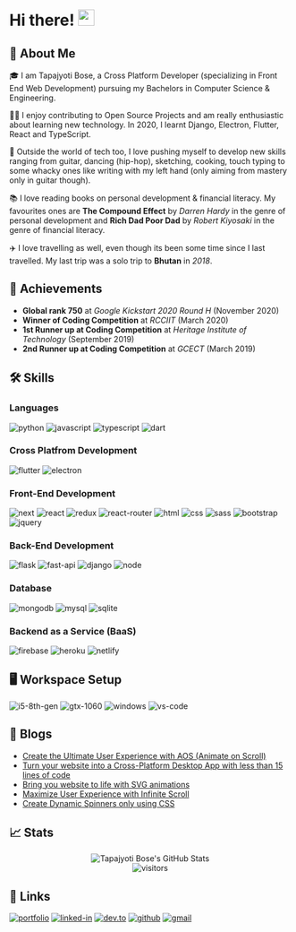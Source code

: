 # Hi there! <img src="https://media.giphy.com/media/hvRJCLFzcasrR4ia7z/giphy.gif" width="29px">

## 🚀 About Me

🎓 I am Tapajyoti Bose, a Cross Platform Developer (specializing in Front End Web Development) pursuing my Bachelors in Computer Science & Engineering.

👨‍💻 I enjoy contributing to Open Source Projects and am really enthusiastic about learning new technology. In 2020, I learnt Django, Electron, Flutter, React and TypeScript.

🎸 Outside the world of tech too, I love pushing myself to develop new skills ranging from guitar, dancing (hip-hop), sketching, cooking, touch typing to some whacky ones like writing with my left hand (only aiming from mastery only in guitar though).

📚 I love reading books on personal development & financial literacy. My favourites ones are **The Compound Effect**
by _Darren Hardy_ in the genre of personal development and **Rich Dad Poor Dad** by _Robert Kiyosaki_ in the genre of financial literacy.

✈️ I love travelling as well, even though its been some time since I last travelled. My last trip was a solo trip to **Bhutan** in _2018_.

## 🏅 Achievements

-   **Global rank 750** at _Google Kickstart 2020 Round H_ (November 2020)
-   **Winner of Coding Competition** at _RCCIIT_ (March 2020)
-   **1st Runner up at Coding Competition** at _Heritage Institute of Technology_ (September 2019)
-   **2nd Runner up at Coding Competition** at _GCECT_ (March 2019)

## 🛠️ Skills

### Languages

![python](https://img.shields.io/badge/Python-3776AB?style=for-the-badge&logo=python&logoColor=white)
![javascript](https://img.shields.io/badge/JavaScript-323330?style=for-the-badge&logo=javascript&logoColor=F7DF1E)
![typescript](https://img.shields.io/badge/TypeScript-3178C6?style=for-the-badge&logo=typescript&logoColor=white)
![dart](https://img.shields.io/badge/Dart-28B6F6?style=for-the-badge&logo=dart&logoColor=white)

### Cross Platfrom Development

![flutter](https://img.shields.io/badge/Flutter-28B6F6?style=for-the-badge&logo=flutter&logoColor=white)
![electron](https://img.shields.io/badge/Electron-2C2E3B?style=for-the-badge&logo=electron&logoColor=white)

### Front-End Development

![next](https://img.shields.io/badge/Next-000000?style=for-the-badge&logo=next.js&logoColor=FFFFFF)
![react](https://img.shields.io/badge/React-20232A?style=for-the-badge&logo=react&logoColor=61DAFB)
![redux](https://img.shields.io/badge/Redux-593D88?style=for-the-badge&logo=redux&logoColor=white)
![react-router](https://img.shields.io/badge/React_Router-CA4245?style=for-the-badge&logo=react-router&logoColor=white)
![html](https://img.shields.io/badge/HTML5-E34F26?style=for-the-badge&logo=html5&logoColor=white)
![css](https://img.shields.io/badge/CSS3-1572B6?style=for-the-badge&logo=css3&logoColor=white)
![sass](https://img.shields.io/badge/SASS-CC6699?style=for-the-badge&logo=sass&logoColor=white)
![bootstrap](https://img.shields.io/badge/Bootstrap-563D7C?style=for-the-badge&logo=bootstrap&logoColor=white)
![jquery](https://img.shields.io/badge/jQuery-0769AD?style=for-the-badge&logo=jquery&logoColor=white)

### Back-End Development

![flask](https://img.shields.io/badge/Flask-000000?style=for-the-badge&logo=flask&logoColor=white)
![fast-api](https://img.shields.io/badge/Fast_Api-009688?style=for-the-badge&logo=fastapi&logoColor=white)
![django](https://img.shields.io/badge/Django-092E20?style=for-the-badge&logo=django&logoColor=white)
![node](https://img.shields.io/badge/Node.js-339933?style=for-the-badge&logo=node.js&logoColor=white)

### Database

![mongodb](https://img.shields.io/badge/MongoDB-47A248?style=for-the-badge&logo=mongodb&logoColor=white)
![mysql](https://img.shields.io/badge/MySQL-00000F?style=for-the-badge&logo=mysql&logoColor=white)
![sqlite](https://img.shields.io/badge/SQLite-07405E?style=for-the-badge&logo=sqlite&logoColor=white)

### Backend as a Service (BaaS)

![firebase](https://img.shields.io/badge/Firebase-ffaa00?style=for-the-badge&logo=Firebase&logoColor=white)
![heroku](https://img.shields.io/badge/Heroku-430098?style=for-the-badge&logo=heroku&logoColor=white)
![netlify](https://img.shields.io/badge/Netlify-00C7B7?style=for-the-badge&logo=netlify&logoColor=white)

## 🖥️ Workspace Setup

![i5-8th-gen](https://img.shields.io/badge/Intel-Core_i5_8th-0071C5?style=for-the-badge&logo=intel&logoColor=white)
![gtx-1060](https://img.shields.io/badge/NVIDIA-GTX_1060-76B900?style=for-the-badge&logo=nvidia&logoColor=white)
![windows](https://img.shields.io/badge/Windows_10-0078D6?style=for-the-badge&logo=windows&logoColor=white)
![vs-code](https://img.shields.io/badge/VS_Code-007ACC?style=for-the-badge&logo=Visual-Studio-Code&logoColor=white)

## 📝 Blogs

<!-- BLOG-POST-LIST:START -->
- [Create the Ultimate User Experience with AOS (Animate on Scroll)](https://dev.to/ruppysuppy/create-the-ultimate-user-experience-with-aos-animate-on-scroll-39jp)
- [Turn your website into a Cross-Platform Desktop App with less than 15 lines of code](https://dev.to/ruppysuppy/turn-your-website-into-a-cross-platform-desktop-app-with-less-than-15-lines-of-code-with-electron-44m3)
- [Bring you website to life with SVG animations](https://dev.to/ruppysuppy/bring-you-website-to-life-with-svg-animations-252e)
- [Maximize User Experience with Infinite Scroll](https://dev.to/ruppysuppy/maximize-user-experience-with-infinite-scroll-li4)
- [Create Dynamic Spinners only using CSS](https://dev.to/ruppysuppy/create-dynamic-spinners-only-using-css-34dh)
<!-- BLOG-POST-LIST:END -->

## 📈 Stats

<div align="center">
<img src="https://github-readme-stats.vercel.app/api?username=ruppysuppy&show_icons=true&hide_border=true" alt="Tapajyoti Bose's GitHub Stats">
</div>

<div align="center">
<img src="https://visitor-badge.laobi.icu/badge?page_id=ruppysuppy.ruppysuppy" alt="visitors">
</div>

## 🔗 Links

[![portfolio](https://img.shields.io/badge/Portfolio-003791?style=for-the-badge&logo=Planet&logoColor=white)](https://tapajyoti-bose.web.app/)
[![linked-in](https://img.shields.io/badge/Linked_In-0077B5?style=for-the-badge&logo=LinkedIn&logoColor=white)](https://www.linkedin.com/in/tapajyoti-bose-429a601a0/)
[![dev.to](https://img.shields.io/badge/Dev.To-0A0A0A?style=for-the-badge&logo=Dev.To&logoColor=white)](https://dev.to/ruppysuppy)
[![github](https://img.shields.io/badge/GitHub-000000?style=for-the-badge&logo=GitHub&logoColor=white)](https://github.com/ruppysuppy)
[![gmail](https://img.shields.io/badge/Gmail-D14836?style=for-the-badge&logo=Gmail&logoColor=white)](mailto:https://github.com/ruppysuppy)
